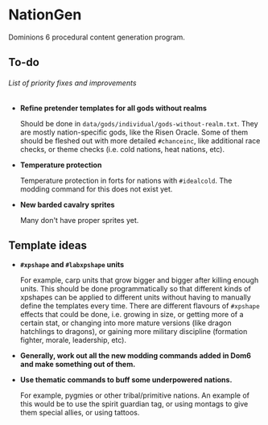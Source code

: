 # NationGen
Dominions 6 procedural content generation program.

## To-do
###### List of priority fixes and improvements

- **Refine pretender templates for all gods without realms**

	Should be done in `data/gods/individual/gods-without-realm.txt`. They are mostly nation-specific gods, like the Risen Oracle. Some of them should be fleshed out with more detailed `#chanceinc`, like additional race checks, or theme checks (i.e. cold nations, heat nations, etc).

- **Temperature protection**

	Temperature protection in forts for nations with `#idealcold`. The modding command for this does not exist yet.

- **New barded cavalry sprites**

	Many don't have proper sprites yet.


## Template ideas

- **`#xpshape` and `#labxpshape` units**

	For example, carp units that grow bigger and bigger after killing enough units. This should be done programmatically so that different kinds of xpshapes can be applied to different units without having to manually define the templates every time. There are different flavours of `#xpshape` effects that could be done, i.e. growing in size, or getting more of a certain stat, or changing into more mature versions (like dragon hatchlings to dragons), or gaining more military discipline (formation fighter, morale, leadership, etc).

- **Generally, work out all the new modding commands added in Dom6 and make something out of them.**

- **Use thematic commands to buff some underpowered nations.**

	For example, pygmies or other tribal/primitive nations. An example of this would be to use the spirit guardian tag, or using montags to give them special allies, or using tattoos.
